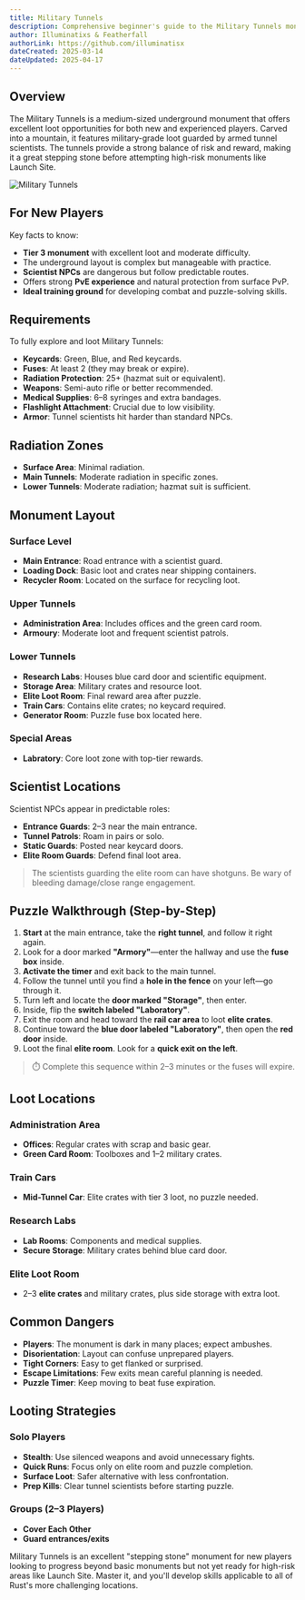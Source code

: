 ```yaml
---
title: Military Tunnels
description: Comprehensive beginner's guide to the Military Tunnels monument including layout, puzzle solutions, and survival strategies for new Rust players.
author: Illuminatixs & Featherfall
authorLink: https://github.com/illuminatisx
dateCreated: 2025-03-14
dateUpdated: 2025-04-17
---
```


## Overview

The Military Tunnels is a medium-sized underground monument that offers excellent loot opportunities for both new and experienced players. Carved into a mountain, it features military-grade loot guarded by armed tunnel scientists. The tunnels provide a strong balance of risk and reward, making it a great stepping stone before attempting high-risk monuments like Launch Site.

![Military Tunnels](/wiki/image/monuments/military-tunnels.jpg)

## For New Players

Key facts to know:

- **Tier 3 monument** with excellent loot and moderate difficulty.
- The underground layout is complex but manageable with practice.
- **Scientist NPCs** are dangerous but follow predictable routes.
- Offers strong **PvE experience** and natural protection from surface PvP.
- **Ideal training ground** for developing combat and puzzle-solving skills.

## Requirements

To fully explore and loot Military Tunnels:

- **Keycards**: Green, Blue, and Red keycards.
- **Fuses**: At least 2 (they may break or expire).
- **Radiation Protection**: 25+ (hazmat suit or equivalent).
- **Weapons**: Semi-auto rifle or better recommended.
- **Medical Supplies**: 6–8 syringes and extra bandages.
- **Flashlight Attachment**: Crucial due to low visibility.
- **Armor**: Tunnel scientists hit harder than standard NPCs.

## Radiation Zones

- **Surface Area**: Minimal radiation.
- **Main Tunnels**: Moderate radiation in specific zones.
- **Lower Tunnels**: Moderate radiation; hazmat suit is sufficient.

## Monument Layout

### Surface Level
- **Main Entrance**: Road entrance with a scientist guard.
- **Loading Dock**: Basic loot and crates near shipping containers.
- **Recycler Room**: Located on the surface for recycling loot.

### Upper Tunnels
- **Administration Area**: Includes offices and the green card room.
- **Armoury**: Moderate loot and frequent scientist patrols.

### Lower Tunnels
- **Research Labs**: Houses blue card door and scientific equipment.
- **Storage Area**: Military crates and resource loot.
- **Elite Loot Room**: Final reward area after puzzle.
- **Train Cars**: Contains elite crates; no keycard required.
- **Generator Room**: Puzzle fuse box located here.

### Special Areas
- **Labratory**: Core loot zone with top-tier rewards.

## Scientist Locations

Scientist NPCs appear in predictable roles:

- **Entrance Guards**: 2–3 near the main entrance.
- **Tunnel Patrols**: Roam in pairs or solo.
- **Static Guards**: Posted near keycard doors.
- **Elite Room Guards**: Defend final loot area.

> The scientists guarding the elite room can have shotguns. Be wary of bleeding damage/close range engagement.

## Puzzle Walkthrough (Step-by-Step)

1. **Start** at the main entrance, take the **right tunnel**, and follow it right again.
2. Look for a door marked **"Armory"**—enter the hallway and use the **fuse box** inside.
3. **Activate the timer** and exit back to the main tunnel.
4. Follow the tunnel until you find a **hole in the fence** on your left—go through it.
5. Turn left and locate the **door marked "Storage"**, then enter.
6. Inside, flip the **switch labeled "Laboratory"**.
7. Exit the room and head toward the **rail car area** to loot **elite crates**.
8. Continue toward the **blue door labeled "Laboratory"**, then open the **red door** inside.
9. Loot the final **elite room**. Look for a **quick exit on the left**.

> ⏱️ Complete this sequence within 2–3 minutes or the fuses will expire.

## Loot Locations

### Administration Area
- **Offices**: Regular crates with scrap and basic gear.
- **Green Card Room**: Toolboxes and 1–2 military crates.

### Train Cars
- **Mid-Tunnel Car**: Elite crates with tier 3 loot, no puzzle needed.

### Research Labs
- **Lab Rooms**: Components and medical supplies.
- **Secure Storage**: Military crates behind blue card door.

### Elite Loot Room
- 2–3 **elite crates** and military crates, plus side storage with extra loot.

## Common Dangers

- **Players**: The monument is dark in many places; expect ambushes.
- **Disorientation**: Layout can confuse unprepared players.
- **Tight Corners**: Easy to get flanked or surprised.
- **Escape Limitations**: Few exits mean careful planning is needed.
- **Puzzle Timer**: Keep moving to beat fuse expiration.

## Looting Strategies

### Solo Players
- **Stealth**: Use silenced weapons and avoid unnecessary fights.
- **Quick Runs**: Focus only on elite room and puzzle completion.
- **Surface Loot**: Safer alternative with less confrontation.
- **Prep Kills**: Clear tunnel scientists before starting puzzle.

### Groups (2–3 Players)
- **Cover Each Other**
- **Guard entrances/exits**

Military Tunnels is an excellent "stepping stone" monument for new players looking to progress beyond basic monuments but not yet ready for high-risk areas like Launch Site. Master it, and you'll develop skills applicable to all of Rust's more challenging locations. 
